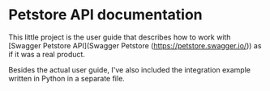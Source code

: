 # Petstore API documentation

This little project is the user guide that describes how to work with [Swagger Petstore API](Swagger Petstore (https://petstore.swagger.io/)) as if
it was a real product.

Besides the actual user guide, I've also included the integration example written in Python in a separate file.
